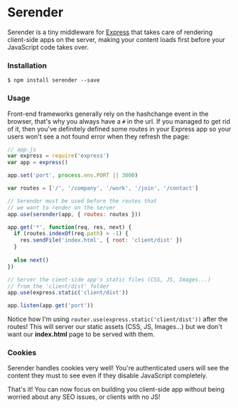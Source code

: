 Serender
========

Serender is a tiny middleware for [Express](http://expressjs.com/) that takes care of rendering client-side apps on the server, making your content loads first before your JavaScript code takes over.

### Installation

```
$ npm install serender --save
```

### Usage

Front-end frameworks generally rely on the hashchange event in the browser, that's why you always have a ```#``` in the url. If you managed to get rid of it, then you've definitely defined some routes in your Express app so your users won't see a not found error when they refresh the page:

```javascript
// app.js
var express = require('express')
var app = express()

app.set('port', process.env.PORT || 3000)

var routes = ['/', '/company', '/work', '/join', '/contact']

// Serender must be used before the routes that
// we want to render on the server
app.use(serender(app, { routes: routes }))

app.get('*', function(req, res, next) {
  if (routes.indexOf(req.path) > -1) {
    res.sendFile('index.html', { root: 'client/dist' })
  }
  
  else next()
})

// Server the cient-side app's static files (CSS, JS, Images...)
// from the 'client/dist' folder
app.use(express.static('client/dist'))

app.listen(app.get('port'))
```

Notice how I'm using ```router.use(express.static('client/dist'))``` after the routes! This will server our static assets (CSS, JS, Images...) but we don't want our **index.html** page to be served with them.

### Cookies

Serender handles cookies very well! You're authenticated users will see the content they must to see even if they disable JavaScript completely.

That's it! You can now focus on building you client-side app without being worried about any SEO issues, or clients with no JS!